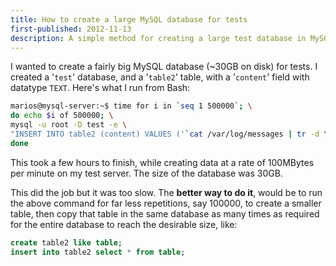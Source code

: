 ```yaml
---
title: How to create a large MySQL database for tests
first-published: 2012-11-13
description: A simple method for creating a large test database in MySQL
---
```


I wanted to create a fairly big MySQL database (~30GB on disk) for 
tests. I created a '`test`' database, and a '`table2`' table, with a 
'`content`' field with datatype `TEXT`. Here's what I run from Bash:

```bash
marios@mysql-server:~$ time for i in `seq 1 500000`; \
do echo $i of 500000; \
mysql -u root -D test -e \
"INSERT INTO table2 (content) VALUES ('`cat /var/log/messages | tr -d \'`')"; \
done
```

This took a few hours to finish, while creating data at a rate of 100MBytes per minute on my test server. The size of the database was 30GB.

This did the job but it was too slow. The **better way to do it**, 
would be to run the above command for far less repetitions, say 
100000, to create a smaller table, then copy that table in the same 
database as many times as required for the entire database to reach 
the desirable size, like:

```sql
create table2 like table;
insert into table2 select * from table;
```
